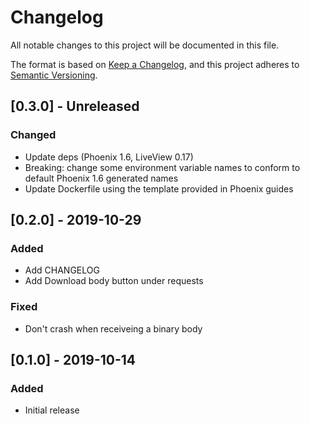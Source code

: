 # Changelog
All notable changes to this project will be documented in this file.

The format is based on [Keep a Changelog](https://keepachangelog.com/en/1.0.0/),
and this project adheres to [Semantic Versioning](https://semver.org/spec/v2.0.0.html).

## [0.3.0] - Unreleased
### Changed
- Update deps (Phoenix 1.6, LiveView 0.17)
- Breaking: change some environment variable names to conform to default Phoenix 1.6 generated names
- Update Dockerfile using the template provided in Phoenix guides

## [0.2.0] - 2019-10-29
### Added
- Add CHANGELOG
- Add Download body button under requests

### Fixed
- Don't crash when receiveing a binary body

## [0.1.0] - 2019-10-14
### Added
- Initial release
